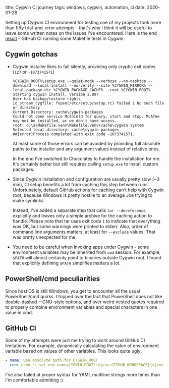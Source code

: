 title: Cygwin CI journey
tags: windows, cygwin, automation, ci
date: 2020-01-28

Setting up Cygwin CI environment for testing one of my projects took more
than fifty trial-and-error attempts - that's why I think it will be useful to
leave some written notes on the issues I've encountered. Here is the end
[result] - GitHub CI running some Makefile tests in Cygwin.

[result]: https://github.com/sio/Makefile.venv/blob/master/.github/workflows/test.yml


## Cygwin gotchas

-   Cygwin installer likes to fail silently, providing only cryptic exit codes
    (`127` or `-1073741571`)

        %CYGWIN_ROOT%\setup.exe --quiet-mode --verbose --no-desktop --download --local-install --no-verify --site %CYGWIN_MIRROR% --local-package-dir %CYGWIN_PACKAGE_CACHE% --root %CYGWIN_ROOT%
        Starting cygwin install, version 2.897
        User has backup/restore rights
        io_stream_cygfile: fopen(/etc/setup/setup.rc) failed 2 No such file or directory
        Current Directory: cache\cygwin-packages
        Could not open service McShield for query, start and stop. McAfee may not be installed, or we don't have access.
        root: d:\a\Makefile.venv\Makefile.venv\cache\cygwin system
        Selected local directory: cache\cygwin-packages
        ##[error]Process completed with exit code -1073741571.

    At least some of those errors can be avoided by providing full absolute
    paths to the installer and any argument values instead of relative
    ones.

    In the end I've switched to Chocolatey to handle the installation for me.
    It's certainly better but still requires calling `setup.exe` to install
    custom packages.

-   Since Cygwin installation and configuration are usually pretty slow (~3
    min), CI setup benefits a lot from caching this step between runs.
    Unfortunately, default GitHub actions for caching can't help with Cygwin
    root, because Windows is pretty hostile to an average Joe trying to make
    symlinks.

    Instead, I've added a separate step that calls `tar --dereference`
    explicitly and leaves only a simple archive for the caching action to
    handle. Please note that tar uses exit code `1` to indicate that
    everything was OK, but some warnings were printed to stderr. Also, order
    of command line arguments matters, at least for `--exclude` values. That
    was pretty unexpected for me.

-   You need to be careful when invoking apps under Cygwin - some environment
    variables may be inherited from `cmd` session. For example, `$PATH`
    will almost certainly point to binaries outside Cygwin root. I found that
    explicitly defining `$PATH` simplifies matters a lot.


## PowerShell/cmd peculiarities

Since host OS is still Windows, you get to encounter all the usual
PowerShell/cmd quirks. I tripped over the fact that PowerShell does not like
double-dashed --GNU-style options, and over weird nested quotes required to
properly combine environment variables and special characters in one value in
cmd.


## GitHub CI

Some of my attempts were just me trying to work around GitHub CI limitations.
For example, dynamically calculating the value of environment variable based
on values of other variables. This looks quite ugly:

```yaml
- name: Use absolute path for CYGWIN_ROOT
  run: echo "::set-env name=CYGWIN_ROOT::${env:GITHUB_WORKSPACE}\${env:CYGWIN_ROOT}"
```

I've also failed at proper syntax for YAML multiline strings more times than
I'm comfortable admitting :)
